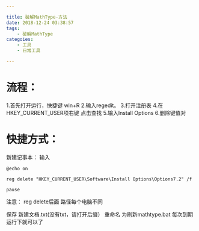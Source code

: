 ```yaml
---

title: 破解MathType-方法
date: 2018-12-24 03:38:57
tags:
    - 破解MathType
categoies:
    - 工具
    - 日常工具

---
```

# 流程：
1.首先打开运行，快捷键 win+R
2.输入regedit。
3.打开注册表
4.在HKEY_CURRENT_USER项右键 点击查找
5.输入Install Options
6.删除键值对

# 快捷方式：
新建记事本：
输入
```
@echo on

reg delete "HKEY_CURRENT_USER\Software\Install Options\Options7.2" /f

pause

```
注意： reg delete后面 路径每个电脑不同

保存 新建文档.txt(没有txt，请打开后缀）  重命名 为刷新mathtype.bat  每次到期 运行下就可以了
